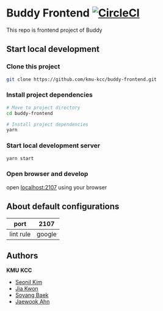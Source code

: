 # Buddy Frontend [![CircleCI](https://img.shields.io/circleci/build/github/kmu-kcc/buddy-frontend?style=flat-square&token=2b92ec0c979a18bfa9ee11dbfc414a27958aec12)](https://circleci.com/gh/kmu-kcc/buddy-frontend/tree/master)


This repo is frontend project of Buddy

## Start local development

### Clone this project

```sh
git clone https://github.com/kmu-kcc/buddy-frontend.git
```

### Install project dependencies

```sh
# Move to project directory
cd buddy-frontend

# Install project dependencies
yarn
```

### Start local development server

```sh
yarn start
```

### Open browser and develop

open <localhost:2107> using your browser

## About default configurations

| port | 2107 |
|------|------|
| lint rule | google |

## Authors

**KMU KCC**

- [Seonil Kim](https://github.com/Seonkkim)
- [Jia Kwon](https://github.com/jia5232)
- [Soyang Baek](https://github.com/GoRyne)
- [Jaewook Ahn](https://github.com/Jaewoook)